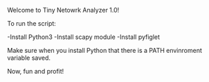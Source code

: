 Welcome to Tiny Netowrk Analyzer 1.0!

To run the script:

-Install Python3
-Install scapy module
-Install pyfiglet

Make sure when you install Python that there is a PATH envinroment variable saved.

Now, fun and profit!
